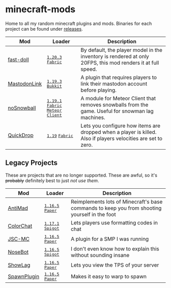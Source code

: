 # minecraft-mods

Home to all my random minecraft plugins and mods.
Binaries for each project can be found under [releases](https://github.com/Basicprogrammer10/minecraft-mods/releases).

| Mod                                                                                          | Loader                                                                                     | Description                                                                                                   |
| -------------------------------------------------------------------------------------------- |--------------------------------------------------------------------------------------------| ------------------------------------------------------------------------------------------------------------- |
| [fast-doll](https://github.com/Basicprogrammer10/minecraft-mods/tree/master/fast-doll)       | <kbd>[1.20.3][1.20.4]</kbd> <kbd>[Fabric][fabric]</kbd>                                    | By default, the player model in the inventory is rendered at only 20FPS, this mod renders it at full speed.   |
| [MastodonLink](https://github.com/Basicprogrammer10/minecraft-mods/tree/master/MastodonLink) | <kbd>[1.19.3][1.19.3]</kbd> <kbd>[Bukkit][bukkit]</kbd>                                    | A plugin that requires players to link their mastodon account before playing.                                 |
| [noSnowball](https://github.com/Basicprogrammer10/minecraft-mods/tree/master/noSnowball)     | <kbd>[1.19.1][1.19.1]</kbd> <kbd>[Fabric][fabric]</kbd> <kbd>[Meteor Client][meteor]</kbd> | A module for Meteor Client that removes snowballs from the game. Useful for snowman lag machines.             |
| [QuickDrop](https://github.com/Basicprogrammer10/minecraft-mods/tree/master/QuickDrop)       | <kbd>[1.19][1.19]</kbd> <kbd>[Fabric][fabric]</kbd>                                        | Lets you configure how items are dropped when a player is killed. Also if players velocities are set to zero. |

## Legacy Projects

These are projects that are no longer supported.
These are awful, so it's ~~probably~~ definitely best to just _not use them_.

| Mod                                                                                         | Loader                                                  | Description                                                                                   |
| ------------------------------------------------------------------------------------------- | ------------------------------------------------------- | --------------------------------------------------------------------------------------------- |
| [AntiMad](https://github.com/Basicprogrammer10/minecraft-mods/tree/master/AntiMad)          | <kbd>[1.16.5][1.16.5]</kbd> <kbd>[Paper][bukkit]</kbd>  | Reimplements lots of Minecraft's base commands to keep you from shooting yourself in the foot |
| [ColorChat](https://github.com/Basicprogrammer10/minecraft-mods/tree/master/ColorChat)      | <kbd>[1.17.1][1.17.1]</kbd> <kbd>[Spigot][bukkit]</kbd> | Lets players use formatting codes in chat                                                     |
| [JSC-MC](https://github.com/Basicprogrammer10/minecraft-mods/tree/master/JSC-MC)            | <kbd>[1.16.5][1.16.5]</kbd> <kbd>[Paper][bukkit]</kbd>  | A plugin for a SMP I was running                                                              |
| [NoseBot](https://github.com/Basicprogrammer10/minecraft-mods/tree/master/NoseBot)          | <kbd>[1.16.5][1.16.5]</kbd> <kbd>[Spigot][bukkit]</kbd> | I don't even know how to explain this without sounding insane                                 |
| [ShowLag](https://github.com/Basicprogrammer10/minecraft-mods/tree/master/ShowLag)          | <kbd>[1.16.5][1.16.5]</kbd> <kbd>[Paper][bukkit]</kbd>  | Lets you view the TPS of your server                                                          |
| [SpawnPlugin](https://github.com/Basicprogrammer10/minecraft-mods/tree/master/Spawn-Plugin) | <kbd>[1.16.5][1.16.5]</kbd> <kbd>[Paper][bukkit]</kbd>  | Makes it easy to warp to spawn                                                                |

<!-- LINKS -->

[fabric]: https://fabricmc.net
[bukkit]: https://bukkit.org
[paper]: https://papermc.io
[spigot]: https://spigotmc.org
[meteor]: https://github.com/MeteorDevelopment/meteor-client
[1.20.4]: https://minecraft.wiki/w/Java_Edition_1.20.4
[1.20.1]: https://minecraft.wiki/w/Java_Edition_1.20.1
[1.19.3]: https://minecraft.wiki/w/Java_Edition_1.19.3
[1.19.1]: https://minecraft.wiki/w/Java_Edition_1.19.1
[1.19]: https://minecraft.wiki/w/Java_Edition_1.19
[1.17.1]: https://minecraft.wiki/w/Java_Edition_1.17.1
[1.16.5]: https://minecraft.wiki/w/Java_Edition_1.16.5
